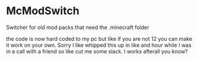 # McModSwitch
Switcher for old mod packs that need the .minecraft folder

the code is now hard coded to my pc but like if you are not 12 you can make it work on your own.
Sorry I like whipped this up in like and hour while I was in a call with a friend so like cut me some slack.
I works afterall you know?
